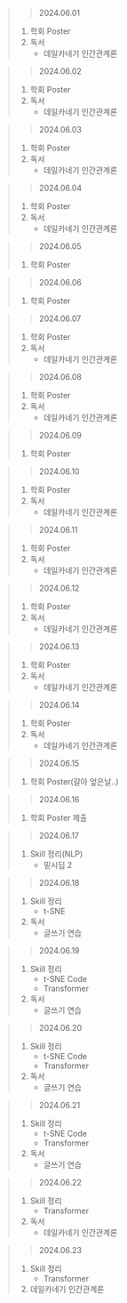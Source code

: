 > > 2024.06.01
> 1. 학회 Poster
> 2. 독서
>    - 데일카네기 인간관계론

> > 2024.06.02
> 1. 학회 Poster
> 2. 독서
>    - 데일카네기 인간관계론

> > 2024.06.03
> 1. 학회 Poster
> 2. 독서
>    - 데일카네기 인간관계론

> > 2024.06.04
> 1. 학회 Poster
> 2. 독서
>    - 데일카네기 인간관계론

> > 2024.06.05
> 1. 학회 Poster

> > 2024.06.06
> 1. 학회 Poster

> > 2024.06.07
> 1. 학회 Poster
> 2. 독서
>    - 데일카네기 인간관계론

> > 2024.06.08
> 1. 학회 Poster
> 2. 독서
>    - 데일카네기 인간관계론

> > 2024.06.09
> 1. 학회 Poster

> > 2024.06.10
> 1. 학회 Poster
> 2. 독서
>    - 데일카네기 인간관계론

> > 2024.06.11
> 1. 학회 Poster
> 2. 독서
>    - 데일카네기 인간관계론

> > 2024.06.12
> 1. 학회 Poster
> 2. 독서
>    - 데일카네기 인간관계론

> > 2024.06.13
> 1. 학회 Poster
> 2. 독서
>    - 데일카네기 인간관계론


> > 2024.06.14
> 1. 학회 Poster
> 2. 독서
>    - 데일카네기 인간관계론

> > 2024.06.15
> 1. 학회 Poster(갈아 엎은날..)

> > 2024.06.16
> 1. 학회 Poster 제출

> > 2024.06.17
> 1. Skill 정리(NLP)
>    - 밑시딥 2

> > 2024.06.18
> 1. Skill 정리
>    - t-SNE
> 2. 독서
>    - 글쓰기 연습

> > 2024.06.19
> 1. Skill 정리
>    - t-SNE Code
>    - Transformer
> 2. 독서
>    - 글쓰기 연습

> > 2024.06.20
> 1. Skill 정리
>    - t-SNE Code
>    - Transformer
> 2. 독서
>    - 글쓰기 연습

> > 2024.06.21
> 1. Skill 정리
>    - t-SNE Code
>    - Transformer
> 2. 독서
>    - 글쓰기 연습

> > 2024.06.22
> 1. Skill 정리
>    - Transformer
> 2. 독서
>    - 데일카네기 인간관계론

> > 2024.06.23
> 1. Skill 정리
>    - Transformer
> 2. 데일카네기 인간관계론
